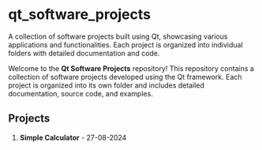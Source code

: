 # qt_software_projects
A collection of software projects built using Qt, showcasing various applications and functionalities. Each project is organized into individual folders with detailed documentation and code.

Welcome to the **Qt Software Projects** repository! This repository contains a collection of software projects developed using the Qt framework. Each project is organized into its own folder and includes detailed documentation, source code, and examples.

## Projects
1. **Simple Calculator** - 27-08-2024
